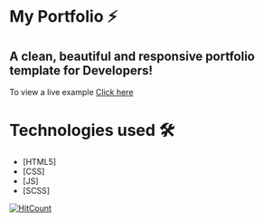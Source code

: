 # My Portfolio  ⚡️

## A clean, beautiful and responsive portfolio template for Developers!
To view a live example [Click here](https://ayoub-berdeddouch.github.io/)

# Technologies used 🛠️

* [HTML5]
* [CSS]
* [JS]
* [SCSS]


[![HitCount](http://hits.dwyl.com/ayoub-berdeddouch/ayoub-berdeddouchgithubio.svg)](http://hits.dwyl.com/ayoub-berdeddouch/ayoub-berdeddouchgithubio)
